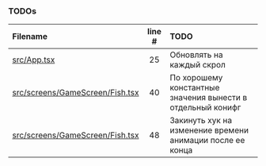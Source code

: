 ### TODOs
| Filename | line # | TODO |
|:------|:------:|:------|
| [src/App.tsx](src/App.tsx#L25) | 25 | Обновлять на каждый скрол |
| [src/screens/GameScreen/Fish.tsx](src/screens/GameScreen/Fish.tsx#L40) | 40 | По хорошему константные значения вынести в отдельный конифг |
| [src/screens/GameScreen/Fish.tsx](src/screens/GameScreen/Fish.tsx#L48) | 48 | Закинуть хук на изменение времени анимации после ее конца |
